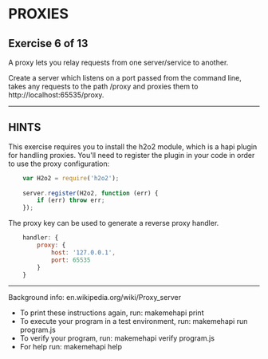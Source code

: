 # PROXIES
## Exercise 6 of 13

A proxy lets you relay requests from one server/service to another.

Create a server which listens on a port passed from the command line, takes any
requests to the path /proxy and proxies them to http://localhost:65535/proxy.

---
## HINTS

This exercise requires you to install the h2o2 module, which is a hapi plugin
for handling proxies. You'll need to register the plugin in your code in
order to use the proxy configuration:
```javascript
    var H2o2 = require('h2o2');
    
    server.register(H2o2, function (err) {
        if (err) throw err;
    });
```
The proxy key can be used to generate a reverse proxy handler.
```javascript
    handler: {
        proxy: {
            host: '127.0.0.1',
            port: 65535
        }
    }
```
-------------------------------------------------------------------------------
Background info: en.wikipedia.org/wiki/Proxy_server


* To print these instructions again, run: makemehapi print
* To execute your program in a test environment, run: makemehapi run program.js
* To verify your program, run: makemehapi verify program.js
* For help run: makemehapi help

